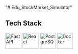 "# Edu_StockMarket_Simulator"

## Tech Stack

<p align="left">
  <img src="https://skillicons.dev/icons?i=fastapi" alt="FastAPI" height="50" />
  <img src="https://skillicons.dev/icons?i=react" alt="React" height="50" />
  <img src="https://skillicons.dev/icons?i=postgres" alt="PostgreSQL" height="50" />
  <img src="https://skillicons.dev/icons?i=docker" alt="Docker" height="50" />
</p>

